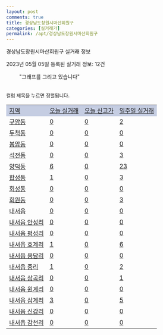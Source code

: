 ```yaml
---
layout: post
comments: true
title: 경상남도창원시마산회원구
categories: [실거래가]
permalink: /apt/경상남도창원시마산회원구
---
```


경상남도창원시마산회원구 실거래 정보

2023년 05월 05일 등록된 실거래 정보: 12건

<!--<script async src="https://pagead2.googlesyndication.com/pagead/js/adsbygoogle.js?client=ca-pub-3485438051770037"
 crossorigin="anonymous"></script>-->

<script type="text/javascript">
  google.charts.load('current', {'packages':['corechart']});
  google.charts.setOnLoadCallback(drawChart);

  function drawChart() {
    var data = google.visualization.arrayToDataTable([['거래일', '매매', '전월세', '전매'], ['21-01', 2, 4, 0], ['21-02', 0, 3, 0], ['21-03', 0, 1, 0], ['21-04', 0, 1, 0], ['21-05', 2, 0, 0], ['21-06', 0, 2, 0], ['21-07', 0, 15, 0], ['21-08', 51, 37, 85], ['21-09', 5, 4, 1], ['21-10', 1, 3, 0], ['21-11', 10, 5, 0], ['21-12', 0, 1, 0], ['22-01', 0, 16, 19], ['22-02', 2, 4, 0], ['22-03', 12, 7, 0], ['22-04', 13, 4, 1], ['22-05', 146, 114, 4], ['22-06', 133, 142, 3], ['22-07', 103, 105, 1], ['22-08', 108, 313, 3], ['22-09', 112, 242, 1], ['22-10', 102, 177, 4], ['22-11', 95, 131, 59], ['22-12', 67, 113, 13], ['23-01', 80, 109, 8], ['23-02', 140, 146, 11], ['23-03', 158, 99, 11], ['23-04', 122, 68, 23], ['23-05', 2, 3, 2]]);

    var options = {
      title: '최근 1년간 유형별 거래량 추이',
      legend: { position: 'bottom' }
    };

    setTimeout(function() {
        var chart = new google.visualization.LineChart(document.getElementById('columnchart_material'));
        chart.draw(data, (options));
        document.getElementById('loading').style.display = 'none';
        var dayLabel = (new Date()).getDay();
        if (dayLabel < 2) {
            sorttable.innerSortFunction.apply(document.getElementById('week'), []);
            sorttable.innerSortFunction.apply(document.getElementById('week'), []);        
        }
        else {
            sorttable.innerSortFunction.apply(document.getElementById('today'), []);
            sorttable.innerSortFunction.apply(document.getElementById('today'), []);
        }
    }, 200);

  }
</script>

<div id="loading" style="z-index:20; display: block; margin-left: 35px">"그래프를 그리고 있습니다"</div>
<div id="columnchart_material" style="width: 95%; margin-left: -35px; display: block"></div>
<!--<div style="width: 95%; margin-left: -35px; display: block">
      <script async src="https://pagead2.googlesyndication.com/pagead/js/adsbygoogle.js?client=ca-pub-3485438051770037"
          crossorigin="anonymous"></script>
      <ins class="adsbygoogle"
          style="display:block"
          data-ad-format="fluid"
          data-ad-layout-key="-fb+5w+4e-db+86"
          data-ad-client="ca-pub-3485438051770037"
          data-ad-slot="1827090281"></ins>
      <script>
          (adsbygoogle = window.adsbygoogle || []).push({});
      </script>
</div>-->
<br>

<font size='small' style='font-size: small;'>컬럼 제목을 누르면 정렬됩니다.</font>
<table class="sortable">
  <tr style='background-color: rgba(114, 132, 186,0.4);'>
    <td id="region"><a href="#">지역</a></td>
    <td id="today"><a href="#">오늘 실거래</a></td>
    <td id="today_new"><a href="#">오늘 신고가</a></td>
    <td id="week"><a href="#">일주일 실거래</a></td>
  </tr>

  
  <tr class="item">
    <td><a href="경상남도창원시마산회원구구암동">구암동</a></td>
    <td><a href="경상남도창원시마산회원구구암동">0</a></td>
    <td><a href="경상남도창원시마산회원구구암동">0</a></td>
    <td><a href="경상남도창원시마산회원구구암동">2</a></td>
  </tr>
    

  <tr class="item">
    <td><a href="경상남도창원시마산회원구두척동">두척동</a></td>
    <td><a href="경상남도창원시마산회원구두척동">0</a></td>
    <td><a href="경상남도창원시마산회원구두척동">0</a></td>
    <td><a href="경상남도창원시마산회원구두척동">0</a></td>
  </tr>
    

  <tr class="item">
    <td><a href="경상남도창원시마산회원구봉암동">봉암동</a></td>
    <td><a href="경상남도창원시마산회원구봉암동">0</a></td>
    <td><a href="경상남도창원시마산회원구봉암동">0</a></td>
    <td><a href="경상남도창원시마산회원구봉암동">0</a></td>
  </tr>
    

  <tr class="item">
    <td><a href="경상남도창원시마산회원구석전동">석전동</a></td>
    <td><a href="경상남도창원시마산회원구석전동">0</a></td>
    <td><a href="경상남도창원시마산회원구석전동">0</a></td>
    <td><a href="경상남도창원시마산회원구석전동">3</a></td>
  </tr>
    

  <tr class="item">
    <td><a href="경상남도창원시마산회원구양덕동">양덕동</a></td>
    <td><a href="경상남도창원시마산회원구양덕동">6</a></td>
    <td><a href="경상남도창원시마산회원구양덕동">0</a></td>
    <td><a href="경상남도창원시마산회원구양덕동">23</a></td>
  </tr>
    

  <tr class="item">
    <td><a href="경상남도창원시마산회원구합성동">합성동</a></td>
    <td><a href="경상남도창원시마산회원구합성동">1</a></td>
    <td><a href="경상남도창원시마산회원구합성동">0</a></td>
    <td><a href="경상남도창원시마산회원구합성동">3</a></td>
  </tr>
    

  <tr class="item">
    <td><a href="경상남도창원시마산회원구회성동">회성동</a></td>
    <td><a href="경상남도창원시마산회원구회성동">0</a></td>
    <td><a href="경상남도창원시마산회원구회성동">0</a></td>
    <td><a href="경상남도창원시마산회원구회성동">0</a></td>
  </tr>
    

  <tr class="item">
    <td><a href="경상남도창원시마산회원구회원동">회원동</a></td>
    <td><a href="경상남도창원시마산회원구회원동">0</a></td>
    <td><a href="경상남도창원시마산회원구회원동">0</a></td>
    <td><a href="경상남도창원시마산회원구회원동">3</a></td>
  </tr>
    

  <tr class="item">
    <td><a href="경상남도창원시마산회원구내서읍">내서읍</a></td>
    <td><a href="경상남도창원시마산회원구내서읍">0</a></td>
    <td><a href="경상남도창원시마산회원구내서읍">0</a></td>
    <td><a href="경상남도창원시마산회원구내서읍">0</a></td>
  </tr>
    

  <tr class="item">
    <td><a href="경상남도창원시마산회원구내서읍안성리">내서읍 안성리</a></td>
    <td><a href="경상남도창원시마산회원구내서읍안성리">0</a></td>
    <td><a href="경상남도창원시마산회원구내서읍안성리">0</a></td>
    <td><a href="경상남도창원시마산회원구내서읍안성리">0</a></td>
  </tr>
    

  <tr class="item">
    <td><a href="경상남도창원시마산회원구내서읍평성리">내서읍 평성리</a></td>
    <td><a href="경상남도창원시마산회원구내서읍평성리">0</a></td>
    <td><a href="경상남도창원시마산회원구내서읍평성리">0</a></td>
    <td><a href="경상남도창원시마산회원구내서읍평성리">0</a></td>
  </tr>
    

  <tr class="item">
    <td><a href="경상남도창원시마산회원구내서읍호계리">내서읍 호계리</a></td>
    <td><a href="경상남도창원시마산회원구내서읍호계리">1</a></td>
    <td><a href="경상남도창원시마산회원구내서읍호계리">0</a></td>
    <td><a href="경상남도창원시마산회원구내서읍호계리">6</a></td>
  </tr>
    

  <tr class="item">
    <td><a href="경상남도창원시마산회원구내서읍용담리">내서읍 용담리</a></td>
    <td><a href="경상남도창원시마산회원구내서읍용담리">0</a></td>
    <td><a href="경상남도창원시마산회원구내서읍용담리">0</a></td>
    <td><a href="경상남도창원시마산회원구내서읍용담리">0</a></td>
  </tr>
    

  <tr class="item">
    <td><a href="경상남도창원시마산회원구내서읍중리">내서읍 중리</a></td>
    <td><a href="경상남도창원시마산회원구내서읍중리">1</a></td>
    <td><a href="경상남도창원시마산회원구내서읍중리">0</a></td>
    <td><a href="경상남도창원시마산회원구내서읍중리">2</a></td>
  </tr>
    

  <tr class="item">
    <td><a href="경상남도창원시마산회원구내서읍상곡리">내서읍 상곡리</a></td>
    <td><a href="경상남도창원시마산회원구내서읍상곡리">0</a></td>
    <td><a href="경상남도창원시마산회원구내서읍상곡리">0</a></td>
    <td><a href="경상남도창원시마산회원구내서읍상곡리">1</a></td>
  </tr>
    

  <tr class="item">
    <td><a href="경상남도창원시마산회원구내서읍원계리">내서읍 원계리</a></td>
    <td><a href="경상남도창원시마산회원구내서읍원계리">0</a></td>
    <td><a href="경상남도창원시마산회원구내서읍원계리">0</a></td>
    <td><a href="경상남도창원시마산회원구내서읍원계리">0</a></td>
  </tr>
    

  <tr class="item">
    <td><a href="경상남도창원시마산회원구내서읍삼계리">내서읍 삼계리</a></td>
    <td><a href="경상남도창원시마산회원구내서읍삼계리">3</a></td>
    <td><a href="경상남도창원시마산회원구내서읍삼계리">0</a></td>
    <td><a href="경상남도창원시마산회원구내서읍삼계리">5</a></td>
  </tr>
    

  <tr class="item">
    <td><a href="경상남도창원시마산회원구내서읍신감리">내서읍 신감리</a></td>
    <td><a href="경상남도창원시마산회원구내서읍신감리">0</a></td>
    <td><a href="경상남도창원시마산회원구내서읍신감리">0</a></td>
    <td><a href="경상남도창원시마산회원구내서읍신감리">0</a></td>
  </tr>
    

  <tr class="item">
    <td><a href="경상남도창원시마산회원구내서읍감천리">내서읍 감천리</a></td>
    <td><a href="경상남도창원시마산회원구내서읍감천리">0</a></td>
    <td><a href="경상남도창원시마산회원구내서읍감천리">0</a></td>
    <td><a href="경상남도창원시마산회원구내서읍감천리">0</a></td>
  </tr>
    


</table>


    